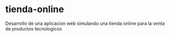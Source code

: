 # tienda-online
Desarrollo de una aplicacion web simulando una tienda online para la venta de productos tecnologicos
